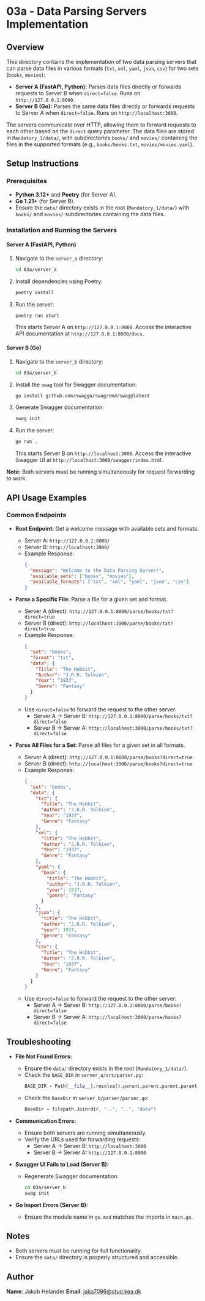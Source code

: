 # 03a - Data Parsing Servers Implementation

## Overview
This directory contains the implementation of two data parsing servers that can parse data files in various formats (`txt`, `xml`, `yaml`, `json`, `csv`) for two sets (`books`, `movies`):
- **Server A (FastAPI, Python):** Parses data files directly or forwards requests to Server B when `direct=false`. Runs on `http://127.0.0.1:8000`.
- **Server B (Go):** Parses the same data files directly or forwards requests to Server A when `direct=false`. Runs on `http://localhost:3000`.

The servers communicate over HTTP, allowing them to forward requests to each other based on the `direct` query parameter. The data files are stored in `Mandatory_1/data/`, with subdirectories `books/` and `movies/` containing the files in the supported formats (e.g., `books/books.txt`, `movies/movies.yaml`).

## Setup Instructions

### Prerequisites
- **Python 3.12+** and **Poetry** (for Server A).
- **Go 1.21+** (for Server B).
- Ensure the `data/` directory exists in the root (`Mandatory_1/data/`) with `books/` and `movies/` subdirectories containing the data files.

### Installation and Running the Servers

#### Server A (FastAPI, Python)
1. Navigate to the `server_a` directory:
    ```bash
    cd 03a/server_a
    ```
2. Install dependencies using Poetry:
    ```bash
    poetry install
    ```
3. Run the server:
    ```bash
    poetry run start
    ```
   This starts Server A on `http://127.0.0.1:8000`. Access the interactive API documentation at `http://127.0.0.1:8000/docs`.

#### Server B (Go)
1. Navigate to the `server_b` directory:
    ```bash
    cd 03a/server_b
    ```
2. Install the `swag` tool for Swagger documentation:
    ```bash
    go install github.com/swaggo/swag/cmd/swag@latest
    ```
3. Generate Swagger documentation:
    ```bash
    swag init
    ```
4. Run the server:
    ```bash
    go run .
    ```
   This starts Server B on `http://localhost:3000`. Access the interactive Swagger UI at `http://localhost:3000/swagger/index.html`.

**Note:** Both servers must be running simultaneously for request forwarding to work.

## API Usage Examples

### Common Endpoints
- **Root Endpoint:** Get a welcome message with available sets and formats.
  - Server A: `http://127.0.0.1:8000/`
  - Server B: `http://localhost:3000/`
  - Example Response:
    ```json
    {
      "message": "Welcome to the Data Parsing Server!",
      "available_sets": ["books", "movies"],
      "available_formats": ["txt", "xml", "yaml", "json", "csv"]
    }
    ```

- **Parse a Specific File:** Parse a file for a given set and format.
  - Server A (direct): `http://127.0.0.1:8000/parse/books/txt?direct=true`
  - Server B (direct): `http://localhost:3000/parse/books/txt?direct=true`
  - Example Response:
    ```json
    {
      "set": "books",
      "format": "txt",
      "data": {
        "Title": "The Hobbit",
        "Author": "J.R.R. Tolkien",
        "Year": "1937",
        "Genre": "Fantasy"
      }
    }
    ```
  - Use `direct=false` to forward the request to the other server:
    - Server A → Server B: `http://127.0.0.1:8000/parse/books/txt?direct=false`
    - Server B → Server A: `http://localhost:3000/parse/books/txt?direct=false`

- **Parse All Files for a Set:** Parse all files for a given set in all formats.
  - Server A (direct): `http://127.0.0.1:8000/parse/books?direct=true`
  - Server B (direct): `http://localhost:3000/parse/books?direct=true`
  - Example Response:
    ```json
    {
      "set": "books",
      "data": {
        "txt": {
          "Title": "The Hobbit",
          "Author": "J.R.R. Tolkien",
          "Year": "1937",
          "Genre": "Fantasy"
        },
        "xml": {
          "Title": "The Hobbit",
          "Author": "J.R.R. Tolkien",
          "Year": "1937",
          "Genre": "Fantasy"
        },
        "yaml": {
          "book": {
            "title": "The Hobbit",
            "author": "J.R.R. Tolkien",
            "year": 1937,
            "genre": "Fantasy"
          }
        },
        "json": {
          "title": "The Hobbit",
          "author": "J.R.R. Tolkien",
          "year": 1937,
          "genre": "Fantasy"
        },
        "csv": {
          "Title": "The Hobbit",
          "Author": "J.R.R. Tolkien",
          "Year": "1937",
          "Genre": "Fantasy"
        }
      }
    }
    ```
  - Use `direct=false` to forward the request to the other server:
    - Server A → Server B: `http://127.0.0.1:8000/parse/books?direct=false`
    - Server B → Server A: `http://localhost:3000/parse/books?direct=false`

## Troubleshooting

- **File Not Found Errors:**
  - Ensure the `data/` directory exists in the root (`Mandatory_1/data/`).
  - Check the `BASE_DIR` in `server_a/src/parser.py`:
    ```python
    BASE_DIR = Path(__file__).resolve().parent.parent.parent.parent
    ```
  - Check the `BaseDir` in `server_b/parser/parser.go`:
    ```go
    BaseDir = filepath.Join(dir, "..", "..", "data")
    ```

- **Communication Errors:**
  - Ensure both servers are running simultaneously.
  - Verify the URLs used for forwarding requests:
    - Server A → Server B: `http://localhost:3000`
    - Server B → Server A: `http://127.0.0.1:8000`

- **Swagger UI Fails to Load (Server B):**
  - Regenerate Swagger documentation:
    ```bash
    cd 03a/server_b
    swag init
    ```

- **Go Import Errors (Server B):**
  - Ensure the module name in `go.mod` matches the imports in `main.go`.

## Notes
- Both servers must be running for full functionality.
- Ensure the `data/` directory is properly structured and accessible.

## Author
**Name**: Jakob Helander
**Email**: jako7096@stud.kea.dk